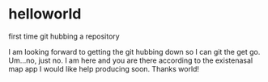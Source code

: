 # helloworld
first time git hubbing a repository

I am looking forward to getting the git hubbing down so I can git the get go.  Um...no, just no.  I am here and you are there according to the existenasal map app I would like help producing soon.  Thanks world!
